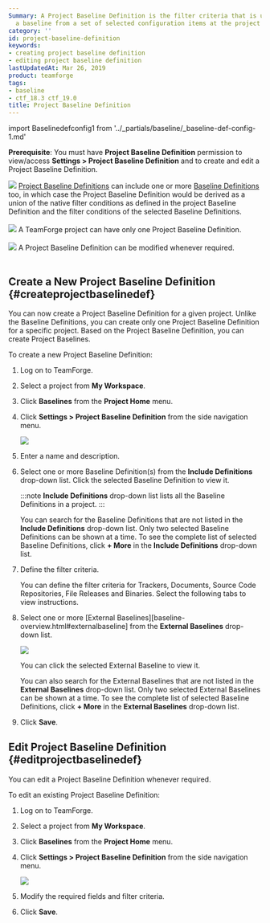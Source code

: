 ```yaml
---
Summary: A Project Baseline Definition is the filter criteria that is used to create
  a baseline from a set of selected configuration items at the project level.
category: ''
id: project-baseline-definition
keywords:
- creating project baseline definition
- editing project baseline definition
lastUpdatedAt: Mar 26, 2019
product: teamforge
tags:
- baseline
- ctf_18.3 ctf_19.0
title: Project Baseline Definition
---
```


import Baselinedefconfig1 from '../_partials/baseline/_baseline-def-config-1.md'

**Prerequisite**: You must have **Project Baseline Definition** permission to view/access **Settings > Project Baseline Definition** and to create and edit a Project Baseline Definition.

![](/docs/assets/images/status-success-small.png) <a href="#" data-toggle="tooltip" data-original-title="VAR::glossary.project_baseline_definition">Project Baseline Definitions</a> can include one or more <a href="#" data-toggle="tooltip" data-original-title="VAR::glossary.baseline_definition">Baseline Definitions</a> too, in which case the Project Baseline Definition would be derived as a union of the native filter conditions as defined in the project Baseline Definition and the filter conditions of the selected Baseline Definitions. <br></br>
![](/docs/assets/images/status-success-small.png) A TeamForge project can have only one Project Baseline Definition. <br></br>
![](/docs/assets/images/status-success-small.png) A Project Baseline Definition can be modified whenever required.<br></br>



## Create a New Project Baseline Definition {#createprojectbaselinedef}

You can now create a Project Baseline Definition for a given project. Unlike the Baseline Definitions, you can create only one Project Baseline Definition for a specific project. Based on the Project Baseline Definition, you can create Project Baselines.

To create a new Project Baseline Definition:

1. Log on to TeamForge.

2. Select a project from **My Workspace**.

3. Click **Baselines** from the **Project Home** menu.   

4. Click **Settings > Project Baseline Definition** from the side navigation menu.
   
   ![](/docs/assets/images/create-project-baseline-def.png)

5. Enter a name and description.

6. Select one or more Baseline Definition(s) from the **Include Definitions** drop-down list. Click the selected Baseline Definition to view it. 

   :::note
   **Include Definitions** drop-down list lists all the Baseline Definitions in a project.
   :::

   You can search for the Baseline Definitions that are not listed in the **Include Definitions** drop-down list. Only two selected Baseline Definitions can be shown at a time. To see the complete list of selected Baseline Definitions, click **+ More** in the **Include Definitions** drop-down list.
   
7. Define the filter criteria.

   You can define the filter criteria for Trackers, Documents, Source Code Repositories, File Releases and Binaries. Select the following tabs to view instructions.

   <Baselinedefconfig1 />

8. Select one or more [External Baselines][baseline-overview.html#externalbaseline] from the **External Baselines** drop-down list.

   ![](/docs/assets/images/external-baselines.png)

   You can click the selected External Baseline to view it.

   You can also search for the External Baselines that are not listed in the **External Baselines** drop-down list. Only two selected External Baselines can be shown at a time. To see the complete list of selected Baseline Definitions, click **+ More** in the **External Baselines** drop-down list.

9. Click **Save**.


## Edit Project Baseline Definition {#editprojectbaselinedef}

You can edit a Project Baseline Definition whenever required.

To edit an existing Project Baseline Definition:

1. Log on to TeamForge.

2. Select a project from **My Workspace**.

3. Click **Baselines** from the **Project Home** menu.

4. Click **Settings > Project Baseline Definition** from the side navigation menu.

   ![](/docs/assets/images/edit-project-baseline-def.png)

5. Modify the required fields and filter criteria.

6. Click **Save**.





<!--   * **Tracker Artifacts**

     1. Select the tracker type(s) from the **Tracker Type** drop-down list. These are the tracker types available in the project.
        ![](/docs/assets/images/baseline-tracker-type.png)

     2. Click **Add Filter(s)** and select the tracker type to set the required filters. The tracker type(s) that you have selected at step 1 are listed here.
        ![](/docs/assets/images/tracker-type-add-filter.png)       
        * _Attribute_ - Lists all the available attributes for the selected tracker type(s).
        * _Condition_ - Lists the conditions for the selected attribute type. 
        * _Value_ - Lists the values specific to the selected attribute type.
        
        Here's an example of how it appears after the filters are set. If you create the baseline at this point, it would create the baseline with completed user stories for the selected trackers.
         ![](/docs/assets/images/tracker-type-add-filter-2.png)

     3. Click **Add "AND" Condition** to concatenate more conditions to the filter criteria.
        ![](/docs/assets/images/baseline-tracker-type-add-condition.png)

     4. Repeat steps 2 and 3 until you've added the required filter criteria for Trackers.

     5. Click the delete button ( ![](/docs/assets/images/baseline-delete.png)) against the filter criteria that you want to delete.

     6. Select the planning folder. It is good enough that you select the parent/root planning folder to show all its child/sub folders. In this example, you can see all the sub folders of the root planning folder "Product 1".
        ![](/docs/assets/images/baseline-planning-folder-filter.png)

   If you want to see the list of artifacts in the tracker(s) selected, click the view link ( ![](/docs/assets/images/view-link.png)) in the **TRACKER/PLANNING FOLDER** section.

   You can narrow down the list by selecting the desired tracker and/or doing a keyword search in the preview pane.

   ![](/docs/assets/images/baseline-tracker-artifacts-preview.png)

   You can also do a keyword search by using the search ( ![](/docs/assets/images/search-baseline-button.png)) on the preview pane.

   
   * **Documents**

     1. Select the document folder path.

     2. Select the document version.

     3. Click **Add Filter(s)** to include the filter criteria.
        * _Attribute_ - Lists all the available attributes for documents.
        * _Condition_ - Lists the conditions for the selected attribute type. 
        * _Value_ - Lists the values specific to the selected attribute type.

     4. Click **Add "AND" Condition** to concatenate more conditions to the filter criteria.

     5. Repeat steps 3 and 4 until you've added the required filter criteria for Documents.
     
     6. Click the delete button ( ![](/docs/assets/images/baseline-delete.png)) against the filter criteria that you want to delete.

   If you want to see the list of documents in the document folder selected, click the view link ( ![](/docs/assets/images/view-link.png)) in the **DOCUMENTS** section.

   You can narrow down the list by selecting the desired document folder from its path in the preview pane.

   ![](/docs/assets/images/baseline-documents-preview.png)    

   You can also do a keyword search by using the search ( ![](/docs/assets/images/search-baseline-button.png)) on the preview pane.

   * **Source Code Management**

     1. Select the repository from the **Repo/Source Name** drop-down list. The repositories are grouped under the repository type which is either "Git" or "Subversion".

     2. Click **Add another Repo** to add more repository related filter criteria.

     3. Click the delete button ( ![](/docs/assets/images/baseline-delete.png)) against the filter criteria that you want to delete.


   * **File Release**

     Select the package or the release name from the **Package/Release Name** drop-down list.

     If you want to see the list of files in the releases selected, click the view link ( ![](/docs/assets/images/view-link.png)) in the **FILE RELEASE** section.

     You can narrow down the list by selecting the desired release in the preview pane.

     ![](/docs/assets/images/baseline-filerelease-preview.png)

     You can also do a keyword search by using the search ( ![](/docs/assets/images/search-baseline-button.png)) on the preview pane.


   * **Binaries**

     Select the server name or repository name from the **Server/Repository Name** drop-down list.-->

<!---->

<!--* **Tracker Artifacts**

     1. Select the tracker type(s) from the **Tracker Type** drop-down list. These are the tracker types available in the project.
        ![](/docs/assets/images/baseline-tracker-type.png)

     2. Click **Add Filter(s)** and select the tracker type to set the required filters. The tracker type(s) that you have selected at step 1 are listed here.
        ![](/docs/assets/images/tracker-type-add-filter.png)       
        * _Attribute_ - Lists all the available attributes for the selected tracker type(s).
        * _Condition_ - Lists the conditions for the selected attribute type. 
        * _Value_ - Lists the values specific to the selected attribute type.
        
        Here's an example of how it appears after the filters are set. If you create the baseline at this point, it would create the baseline with completed user stories for the selected trackers.
         ![](/docs/assets/images/tracker-type-add-filter-2.png)

     3. Click **Add "AND" Condition** to concatenate more conditions to the filter criteria.
        ![](/docs/assets/images/baseline-tracker-type-add-condition.png)

     4. Repeat steps 2 and 3 until you've added the required filter criteria for Trackers.

     5. Click the delete button ( ![](/docs/assets/images/baseline-delete.png)) against the filter criteria that you want to delete.

     6. Select the planning folder. It is good enough that you select the parent/root planning folder to show all its child/sub folders. In this example, you can see all the sub folders of the root planning folder "Product 1".
        ![](/docs/assets/images/baseline-planning-folder-filter.png)

   If you want to see the list of artifacts in the tracker(s) selected, click the view link ( ![](/docs/assets/images/view-link.png)) in the **TRACKER/PLANNING FOLDER** section.

   You can narrow down the list by selecting the desired tracker and/or doing a keyword search in the preview pane.

   ![](/docs/assets/images/baseline-tracker-artifacts-preview.png)

   You can also do a keyword search by using the search ( ![](/docs/assets/images/search-baseline-button.png)) on the preview pane.

   
   * **Documents**

     1. Select the document folder path.

     2. Select the document version.

     3. Click **Add Filter(s)** to include the filter criteria.
        * _Attribute_ - Lists all the available attributes for documents.
        * _Condition_ - Lists the conditions for the selected attribute type. 
        * _Value_ - Lists the values specific to the selected attribute type.

     4. Click **Add "AND" Condition** to concatenate more conditions to the filter criteria.

     5. Repeat steps 3 and 4 until you've added the required filter criteria for Documents.
     
     6. Click the delete button ( ![](/docs/assets/images/baseline-delete.png)) against the filter criteria that you want to delete.

   If you want to see the list of documents in the document folder selected, click the view link ( ![](/docs/assets/images/view-link.png)) in the **DOCUMENTS** section.

   You can narrow down the list by selecting the desired document folder from its path in the preview pane.

   ![](/docs/assets/images/baseline-documents-preview.png)    

   You can also do a keyword search by using the search ( ![](/docs/assets/images/search-baseline-button.png)) on the preview pane.

   * **Source Code Management**

     1. Select the repository from the **Repo/Source Name** drop-down list. The repositories are grouped under the repository type which is either "Git" or "Subversion".

     2. Click **Add another Repo** to add more repository related filter criteria.

     3. Click the delete button ( ![](/docs/assets/images/baseline-delete.png)) against the filter criteria that you want to delete.


   * **File Release**

     Select the package or the release name from the **Package/Release Name** drop-down list.

     If you want to see the list of files in the releases selected, click the view link ( ![](/docs/assets/images/view-link.png)) in the **FILE RELEASE** section.

     You can narrow down the list by selecting the desired release in the preview pane.

     ![](/docs/assets/images/baseline-filerelease-preview.png)

     You can also do a keyword search by using the search ( ![](/docs/assets/images/search-baseline-button.png)) on the preview pane.


   * **Binaries**

     Select the server name or repository name from the **Server/Repository Name** drop-down list.-->

<!--:::note
You can view the actual TeamForge objects (configuration items in terms of Baseline) from within TeamForge by clicking the respective links on the View Baseline page. However, TeamForge doesn’t show the objects, if you don’t have view permission.
:::-->